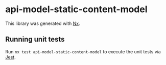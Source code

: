 # api-model-static-content-model

This library was generated with [Nx](https://nx.dev).

## Running unit tests

Run `nx test api-model-static-content-model` to execute the unit tests via [Jest](https://jestjs.io).
